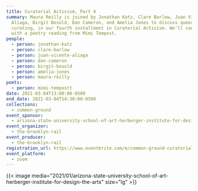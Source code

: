 ```yaml
---
title: Curatorial Activism, Part 4
summary: Maura Reilly is joined by Jonathan Katz, Clare Barlow, Juan Vicente
  Aliaga, Birgit Bosold, Dan Cameron, and Amelia Jones to discuss queer
  curating, in our fourth installment in Curatorial Activism. We'll conclude
  with a poetry reading from Mimi Tempest.
people:
  - person: jonathan-katz
  - person: clare-barlow
  - person: juan-vicente-aliaga
  - person: dan-cameron
  - person: birgit-bosold
  - person: amelia-jones
  - person: maura-reilly
poets:
  - person: mimi-tempestt
date: 2021-03-04T13:00:00-0500
end_date: 2021-03-04T14:30:00-0500
collections:
  - common-ground
event_sponsor:
  - arizona-state-university-school-of-art-herberger-institute-for-design-the-arts
event_organizer:
  - the-brooklyn-rail
event_producer:
  - the-brooklyn-rail
registration_url: https://www.eventbrite.com/e/common-ground-curatorial-activism-part-4-tickets-143206002007
event_platform:
  - zoom
---
```

{{< image media="2021/01/arizona-state-university-school-of-art-herberger-institute-for-design-the-arts" size="lg" >}}